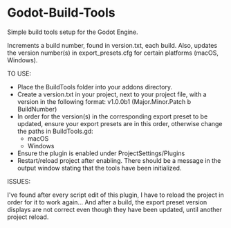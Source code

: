# Godot-Build-Tools

Simple build tools setup for the Godot Engine.

Increments a build number, found in version.txt, each build. Also, updates the version number(s) in export_presets.cfg for certain platforms (macOS, Windows).

TO USE:
- Place the BuildTools folder into your addons directory.
- Create a version.txt in your project, next to your project file, with a version in the following format:
v1.0.0b1 (Major.Minor.Patch b BuildNumber)
- In order for the version(s) in the corresponding export preset to be updated, ensure your export presets are in this order, otherwise change the paths in BuildTools.gd:
	- macOS
	- Windows
- Ensure the plugin is enabled under ProjectSettings/Plugins
- Restart/reload project after enabling. There should be a message in the output window stating that the tools have been initialized. 

ISSUES:

I've found after every script edit of this plugin, I have to reload the project in order for it to work again... And after a build, the export preset version displays are not correct even though they have been updated, until another project reload. 


